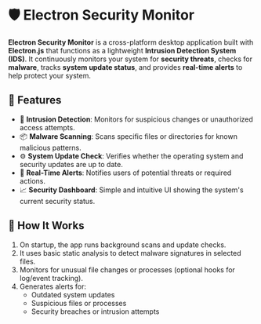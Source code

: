 # 🛡️ Electron Security Monitor

**Electron Security Monitor** is a cross-platform desktop application built with **Electron.js** that functions as a lightweight **Intrusion Detection System (IDS)**. It continuously monitors your system for **security threats**, checks for **malware**, tracks **system update status**, and provides **real-time alerts** to help protect your system.

## 🚀 Features

- 🔐 **Intrusion Detection**: Monitors for suspicious changes or unauthorized access attempts.
- 📦 **Malware Scanning**: Scans specific files or directories for known malicious patterns.
- ⚙️ **System Update Check**: Verifies whether the operating system and security updates are up to date.
- 🔔 **Real-Time Alerts**: Notifies users of potential threats or required actions.
- 📈 **Security Dashboard**: Simple and intuitive UI showing the system's current security status.

## 🧠 How It Works

1. On startup, the app runs background scans and update checks.
2. It uses basic static analysis to detect malware signatures in selected files.
3. Monitors for unusual file changes or processes (optional hooks for log/event tracking).
4. Generates alerts for:
   - Outdated system updates
   - Suspicious files or processes
   - Security breaches or intrusion attempts
